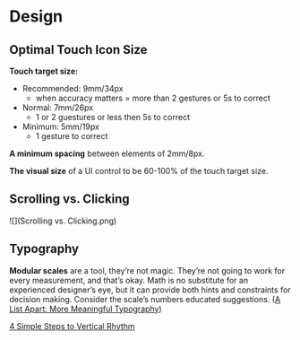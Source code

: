 # Design

## Optimal Touch Icon Size

**Touch target size:**
- Recommended: 9mm/34px
   - when accuracy matters = more than 2 gestures or 5s to correct
- Normal: 7mm/26px
   - 1 or 2 guestures or less then 5s to correct
- Minimum: 5mm/19px
   - 1 gesture to correct

**A minimum spacing** between elements of 2mm/8px.

**The visual size** of a UI control to be 60-100% of the touch target size.

## Scrolling vs. Clicking

![](Scrolling vs. Clicking.png)
## Typography

**Modular scales** are a tool, they’re not magic. They’re not going to work for every measurement, and that’s okay. Math is no substitute for an experienced designer’s eye, but it can provide both hints and constraints for decision making. Consider the scale’s numbers educated suggestions. ([A List Apart: More Meaningful Typography](http://alistapart.com/article/more-meaningful-typography))

[4 Simple Steps to Vertical Rhythm](http://typecast.com/blog/4-simple-steps-to-vertical-rhythm)
